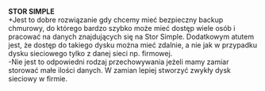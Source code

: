 <b>STOR SIMPLE</b></br>
+Jest to dobre rozwiązanie gdy chcemy mieć bezpieczny backup chmurowy, do którego bardzo szybko może mieć dostęp wiele osób i pracować na danych znajdujących się na Stor Simple. Dodatkowym atutem jest, że dostęp do takiego dysku można mieć zdalnie, a nie jak w przypadku dysku sieciowego tylko z danej sieci np. firmowej.</br>
-Nie jest to odpowiedni rodzaj przechowywania jeżeli mamy zamiar storować małe ilości danych. W zamian lepiej stworzyć zwykły dysk sieciowy w firmie.</br>
